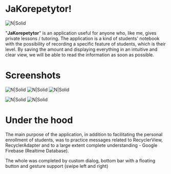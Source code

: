 # JaKorepetytor!

![N|Solid](https://i.imgur.com/urlg6ki.png) 

"**JaKorepetytor**" is an application useful for anyone who, like me, gives private lessons / tutoring. 
The application is a kind of students' notebook with the possibility of recording a specific feature of students, which is their level.
By saving the amount and displaying everything in an intuitive and clear view, we will be able to read the information as soon as possible.

# Screenshots

![N|Solid](https://i.imgur.com/oUAqngz.jpg) ![N|Solid](https://i.imgur.com/dhgl2QQ.jpg) ![N|Solid](https://i.imgur.com/kYEo1hp.jpg)

 ![N|Solid](https://i.imgur.com/HDf3R9z.jpg) ![N|Solid](https://i.imgur.com/5ks5r9s.jpg)

# Under the hood

The main purpose of the application, in addition to facilitating the personal enrollment of students, was to practice messages related to RecyclerView, RecyclerAdapter and to a large extent complete understanding - Google Firebase (Realtime Database).

The whole was completed by custom dialog, bottom bar with a floating button and gesture support (swipe left and right)



